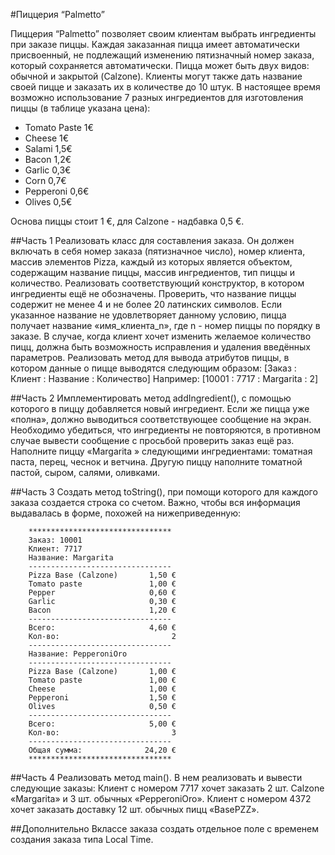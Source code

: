 #Пиццерия “Palmetto”

Пиццерия “Palmetto” позволяет своим клиентам выбрать ингредиенты при заказе пиццы.
Каждая заказанная пицца имеет автоматически присвоенный, не подлежащий изменению пятизначный номер заказа, который сохраняется автоматически. Пицца может быть двух видов: обычной и закрытой (Calzone). Клиенты могут также дать название своей пицце и заказать их в количестве до 10 штук. В настоящее время возможно использование 7 разных ингредиентов для изготовления пиццы (в таблице указана цена):

* Tomato Paste	1€
* Cheese	1€
* Salami	1,5€
* Bacon	1,2€
* Garlic	0,3€
* Corn	0,7€
* Pepperoni	0,6€
* Olives	0,5€

Основа пиццы стоит 1 €, для Calzone - надбавка 0,5 €.

##Часть 1
Реализовать класс для составления заказа. Он должен включать в себя номер заказа (пятизначное число), номер клиента, массив элементов Pizza, каждый из которых является объектом, содержащим название пиццы, массив ингредиентов, тип пиццы и количество.
Реализовать соответствующий конструктор, в котором ингредиенты ещё не обозначены.
Проверить, что название пиццы содержит не менее 4 и не более 20 латинских символов. Если указанное название не удовлетворяет данному условию, пицца получает название «имя_клиента_n», где n - номер пиццы по порядку в заказе.
В случае, когда клиент хочет изменить желаемое количество пицц, должна быть возможность исправления и удаления введённых параметров.
Реализовать метод для вывода атрибутов пиццы, в котором данные о пицце выводятся следующим образом: [Заказ : Клиент : Название : Количество]
Например: [10001 : 7717 : Margarita : 2]

##Часть 2
Имплементировать метод addIngredient(), c помощью которого в пиццу добавляется новый ингредиент. Если же пицца уже «полна», должно выводиться соответствующее сообщение на экран. Необходимо убедиться, что ингредиенты не повторяются, в противном случае вывести сообщение с просьбой проверить заказ ещё раз.
Наполните пиццу «Margarita » следующими ингредиентами: томатная паста, перец, чеснок и ветчина.
Другую пиццу наполните томатной пастой, сыром, салями, оливками.

##Часть 3
Создать метод toString(), при помощи которого для каждого заказа создается строка со счетом. Важно, чтобы вся информация выдавалась в форме, похожей на нижеприведенную:


 
		********************************
		Заказ: 10001
		Клиент: 7717
		Название: Margarita
		--------------------------------
		Pizza Base (Calzone)       1,50 €
		Tomato paste               1,00 €
		Pepper                     0,60 €
		Garlic                     0,30 €
		Bacon                      1,20 €
		--------------------------------
		Всего:                     4,60 €
		Кол-во:                         2
		--------------------------------
		Название: PepperoniOro
		--------------------------------
		Pizza Base (Calzone)       1,00 €
		Tomato paste               1,00 €
		Cheese                     1,00 €
		Pepperoni                  1,50 €
		Olives                     0,50 €
		--------------------------------
		Всего:                     5,00 €
		Кол-во:                         3
		--------------------------------
		Общая сумма:              24,20 €
		********************************


##Часть 4
Реализовать метод main(). В нем реализовать и вывести следующие заказы:
Клиент с номером 7717 хочет заказать 2 шт. Calzone «Margarita» и 3 шт. обычных «PepperoniOro».
Клиент с номером 4372 хочет заказать доставку 12 шт. обычных пицц «BasePZZ».
     
##Дополнительно
Вклассе заказа создать отдельное поле с временем создания заказа типа  Local Time.
